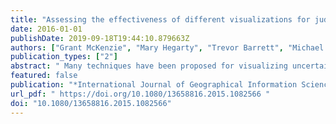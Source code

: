 ```yaml
---
title: "Assessing the effectiveness of different visualizations for judgments of positional uncertainty"
date: 2016-01-01
publishDate: 2019-09-18T19:44:10.879663Z
authors: ["Grant McKenzie", "Mary Hegarty", "Trevor Barrett", "Michael Goodchild"]
publication_types: ["2"]
abstract: " Many techniques have been proposed for visualizing uncertainty in geospatial data. Previous empirical research on the effectiveness of visualizations of geospatial uncertainty has focused primarily on user intuitions rather than objective measures of performance when reasoning under uncertainty. Framed in the context of Google?s blue dot, we examined the effectiveness of four alternative visualizations for representing positional uncertainty when reasoning about self-location data. Our task presents a mobile mapping scenario in which GPS satellite location readings produce location estimates with varying levels of uncertainty. Given a known location and two smartphone estimates of that known location, participants were asked to judge which smartphone produces the better location reading, taking uncertainty into account. We produced visualizations that vary by glyph type (uniform blue circle with border vs. Gaussian fade) and visibility of a centroid dot (visible vs. not visible) to produce the four visualization formats. Participants viewing the uniform blue circle are most likely to respond in accordance with the actual probability density of points sampled from bivariate normal distributions and additionally respond most rapidly. Participants reported a number of simple heuristics on which they based their judgments, and consistency with these heuristics was highly predictive of their judgments. "
featured: false
publication: "*International Journal of Geographical Information Science*"
url_pdf: " https://doi.org/10.1080/13658816.2015.1082566 "
doi: "10.1080/13658816.2015.1082566"
---
```


